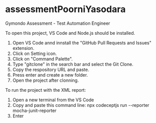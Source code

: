 # assessmentPoorniYasodara
Gymondo Assessment - Test Automation Engineer 

To open this project, VS Code and Node.js should be installed.
01. Open VS Code annd innstall the "GitHub Pull Requests and Issues" extension.
02. Click on Setting icon.
03. Click on "Command Palette".
04. Type "gitclone" in the search bar and select the Git Clone.
05. Copy the respository URL and paste.
06. Press enter and create a new folder.
07. Open the project after clonning.

To run the project with the XML report:
01. Open a new terminal from the VS Code
02. Copy and paste this command line: npx codeceptjs run --reporter mocha-junit-reporter
03. Enter
